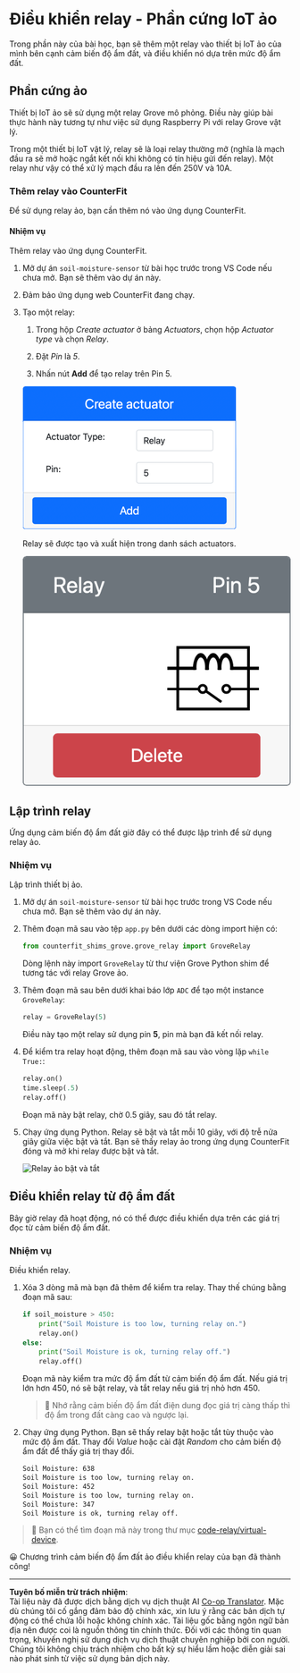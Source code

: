<!--
CO_OP_TRANSLATOR_METADATA:
{
  "original_hash": "f8f541ee945545017a51aaf309aa37c3",
  "translation_date": "2025-08-27T21:38:49+00:00",
  "source_file": "2-farm/lessons/3-automated-plant-watering/virtual-device-relay.md",
  "language_code": "vi"
}
-->
# Điều khiển relay - Phần cứng IoT ảo

Trong phần này của bài học, bạn sẽ thêm một relay vào thiết bị IoT ảo của mình bên cạnh cảm biến độ ẩm đất, và điều khiển nó dựa trên mức độ ẩm đất.

## Phần cứng ảo

Thiết bị IoT ảo sẽ sử dụng một relay Grove mô phỏng. Điều này giúp bài thực hành này tương tự như việc sử dụng Raspberry Pi với relay Grove vật lý.

Trong một thiết bị IoT vật lý, relay sẽ là loại relay thường mở (nghĩa là mạch đầu ra sẽ mở hoặc ngắt kết nối khi không có tín hiệu gửi đến relay). Một relay như vậy có thể xử lý mạch đầu ra lên đến 250V và 10A.

### Thêm relay vào CounterFit

Để sử dụng relay ảo, bạn cần thêm nó vào ứng dụng CounterFit.

#### Nhiệm vụ

Thêm relay vào ứng dụng CounterFit.

1. Mở dự án `soil-moisture-sensor` từ bài học trước trong VS Code nếu chưa mở. Bạn sẽ thêm vào dự án này.

1. Đảm bảo ứng dụng web CounterFit đang chạy.

1. Tạo một relay:

    1. Trong hộp *Create actuator* ở bảng *Actuators*, chọn hộp *Actuator type* và chọn *Relay*.

    1. Đặt *Pin* là *5*.

    1. Nhấn nút **Add** để tạo relay trên Pin 5.

    ![Cài đặt relay](../../../../../translated_images/counterfit-create-relay.fa7c40fd0f2f6afc33b35ea94fcb235085be4861e14e3fe6b9b7bcfc82d1c888.vi.png)

    Relay sẽ được tạo và xuất hiện trong danh sách actuators.

    ![Relay đã được tạo](../../../../../translated_images/counterfit-relay.bbf74c1dbdc8b9acd983367fcbd06703a402aefef6af54ddb28e11307ba8a12c.vi.png)

## Lập trình relay

Ứng dụng cảm biến độ ẩm đất giờ đây có thể được lập trình để sử dụng relay ảo.

### Nhiệm vụ

Lập trình thiết bị ảo.

1. Mở dự án `soil-moisture-sensor` từ bài học trước trong VS Code nếu chưa mở. Bạn sẽ thêm vào dự án này.

1. Thêm đoạn mã sau vào tệp `app.py` bên dưới các dòng import hiện có:

    ```python
    from counterfit_shims_grove.grove_relay import GroveRelay
    ```

    Dòng lệnh này import `GroveRelay` từ thư viện Grove Python shim để tương tác với relay Grove ảo.

1. Thêm đoạn mã sau bên dưới khai báo lớp `ADC` để tạo một instance `GroveRelay`:

    ```python
    relay = GroveRelay(5)
    ```

    Điều này tạo một relay sử dụng pin **5**, pin mà bạn đã kết nối relay.

1. Để kiểm tra relay hoạt động, thêm đoạn mã sau vào vòng lặp `while True:`:

    ```python
    relay.on()
    time.sleep(.5)
    relay.off()
    ```

    Đoạn mã này bật relay, chờ 0.5 giây, sau đó tắt relay.

1. Chạy ứng dụng Python. Relay sẽ bật và tắt mỗi 10 giây, với độ trễ nửa giây giữa việc bật và tắt. Bạn sẽ thấy relay ảo trong ứng dụng CounterFit đóng và mở khi relay được bật và tắt.

    ![Relay ảo bật và tắt](../../../../../images/virtual-relay-turn-on-off.gif)

## Điều khiển relay từ độ ẩm đất

Bây giờ relay đã hoạt động, nó có thể được điều khiển dựa trên các giá trị đọc từ cảm biến độ ẩm đất.

### Nhiệm vụ

Điều khiển relay.

1. Xóa 3 dòng mã mà bạn đã thêm để kiểm tra relay. Thay thế chúng bằng đoạn mã sau:

    ```python
    if soil_moisture > 450:
        print("Soil Moisture is too low, turning relay on.")
        relay.on()
    else:
        print("Soil Moisture is ok, turning relay off.")
        relay.off()
    ```

    Đoạn mã này kiểm tra mức độ ẩm đất từ cảm biến độ ẩm đất. Nếu giá trị lớn hơn 450, nó sẽ bật relay, và tắt relay nếu giá trị nhỏ hơn 450.

    > 💁 Nhớ rằng cảm biến độ ẩm đất điện dung đọc giá trị càng thấp thì độ ẩm trong đất càng cao và ngược lại.

1. Chạy ứng dụng Python. Bạn sẽ thấy relay bật hoặc tắt tùy thuộc vào mức độ ẩm đất. Thay đổi *Value* hoặc cài đặt *Random* cho cảm biến độ ẩm đất để thấy giá trị thay đổi.

    ```output
    Soil Moisture: 638
    Soil Moisture is too low, turning relay on.
    Soil Moisture: 452
    Soil Moisture is too low, turning relay on.
    Soil Moisture: 347
    Soil Moisture is ok, turning relay off.
    ```

> 💁 Bạn có thể tìm đoạn mã này trong thư mục [code-relay/virtual-device](../../../../../2-farm/lessons/3-automated-plant-watering/code-relay/virtual-device).

😀 Chương trình cảm biến độ ẩm đất ảo điều khiển relay của bạn đã thành công!

---

**Tuyên bố miễn trừ trách nhiệm**:  
Tài liệu này đã được dịch bằng dịch vụ dịch thuật AI [Co-op Translator](https://github.com/Azure/co-op-translator). Mặc dù chúng tôi cố gắng đảm bảo độ chính xác, xin lưu ý rằng các bản dịch tự động có thể chứa lỗi hoặc không chính xác. Tài liệu gốc bằng ngôn ngữ bản địa nên được coi là nguồn thông tin chính thức. Đối với các thông tin quan trọng, khuyến nghị sử dụng dịch vụ dịch thuật chuyên nghiệp bởi con người. Chúng tôi không chịu trách nhiệm cho bất kỳ sự hiểu lầm hoặc diễn giải sai nào phát sinh từ việc sử dụng bản dịch này.